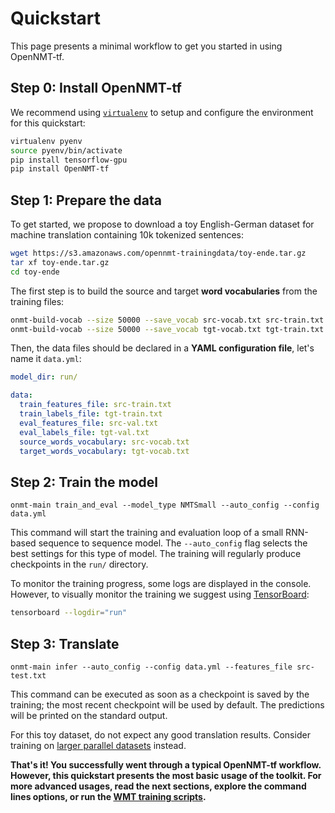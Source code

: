 # Quickstart

This page presents a minimal workflow to get you started in using OpenNMT-tf.

## Step 0: Install OpenNMT-tf

We recommend using [`virtualenv`](https://virtualenv.pypa.io/en/stable/) to setup and configure the environment for this quickstart:

```bash
virtualenv pyenv
source pyenv/bin/activate
pip install tensorflow-gpu
pip install OpenNMT-tf
```

## Step 1: Prepare the data

To get started, we propose to download a toy English-German dataset for machine translation containing 10k tokenized sentences:

```bash
wget https://s3.amazonaws.com/opennmt-trainingdata/toy-ende.tar.gz
tar xf toy-ende.tar.gz
cd toy-ende
```

The first step is to build the source and target **word vocabularies** from the training files:

```bash
onmt-build-vocab --size 50000 --save_vocab src-vocab.txt src-train.txt
onmt-build-vocab --size 50000 --save_vocab tgt-vocab.txt tgt-train.txt
```

Then, the data files should be declared in a **YAML configuration file**, let's name it `data.yml`:

```yaml
model_dir: run/

data:
  train_features_file: src-train.txt
  train_labels_file: tgt-train.txt
  eval_features_file: src-val.txt
  eval_labels_file: tgt-val.txt
  source_words_vocabulary: src-vocab.txt
  target_words_vocabulary: tgt-vocab.txt
```

## Step 2: Train the model

```
onmt-main train_and_eval --model_type NMTSmall --auto_config --config data.yml
```

This command will start the training and evaluation loop of a small RNN-based sequence to sequence model. The `--auto_config` flag selects the best settings for this type of model. The training will regularly produce checkpoints in the `run/` directory.

To monitor the training progress, some logs are displayed in the console. However, to visually monitor the training we suggest using [TensorBoard](https://www.tensorflow.org/guide/summaries_and_tensorboard):

```bash
tensorboard --logdir="run"
```

## Step 3: Translate

```
onmt-main infer --auto_config --config data.yml --features_file src-test.txt
```

This command can be executed as soon as a checkpoint is saved by the training; the most recent checkpoint will be used by default. The predictions will be printed on the standard output.

For this toy dataset, do not expect any good translation results. Consider training on [larger parallel datasets](http://www.statmt.org/wmt16/translation-task.html) instead.

**That's it! You successfully went through a typical OpenNMT-tf workflow. However, this quickstart presents the most basic usage of the toolkit. For more advanced usages, read the next sections, explore the command lines options, or run the [WMT training scripts](https://github.com/OpenNMT/OpenNMT-tf/tree/master/scripts/wmt).**
